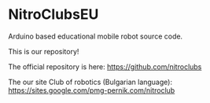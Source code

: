 # NitroClubsEU
Arduino based educational mobile robot source code.

This is our repository!

The official repository is here:                      https://github.com/nitroclubs

The our site Club of robotics (Bulgarian language):   https://sites.google.com/pmg-pernik.com/nitroclub
